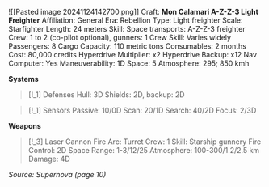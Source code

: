 ![[Pasted image 20241124142700.png]]
Craft: **Mon Calamari A-Z-Z-3 Light Freighter**
Affiliation: General
Era: Rebellion
Type: Light freighter
Scale: Starfighter
Length: 24 meters
Skill: Space transports: A-Z-Z-3 freighter
Crew: 1 to 2 (co-pilot optional), gunners: 1
Crew Skill: Varies widely
Passengers: 8
Cargo Capacity: 110 metric tons
Consumables: 2 months
Cost: 80,000 credits
Hyperdrive Multiplier: x2
Hyperdrive Backup: x12
Nav Computer: Yes
Maneuverability: 1D
Space: 5
Atmosphere: 295; 850 kmh

**Systems**
> [!_1] Defenses
> Hull: 3D
> Shields: 2D, backup: 2D

> [!_1] Sensors
> Passive: 10/0D
> Scan: 20/1D
> Search: 40/2D
> Focus: 2/3D

**Weapons**
> [!_3] Laser Cannon
> Fire Arc: Turret
> Crew: 1
> Skill: Starship gunnery
> Fire Control: 2D
> Space Range: 1-3/12/25
> Atmosphere: 100-300/1.2/2.5 km
> Damage: 4D



*Source: Supernova (page 10)*